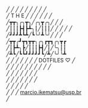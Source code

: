 ╱ ╱ ╱ ╱ ╱ ╱ ╱ ╱ ╱  
╱ T H E ╱ ╱ ╱ ╱ ╱ ╱  
╱┳┳╮╭╮┳╮╱╭╮┳╭╮╱ ╱ ╱  
╱┋┋┋┣┫┣┻╮┋╱┋┋┋╱ ╱ ╱ ╱ ╱  
╱┛┛┛┻┗┻╱┗╰╯┻╰╯╱ ╱ ╱  
╱┳┳╭┛┳┓┳┳╮╭╮┏┳┓╭╮┳┏  
╱┋┣┻╮┣╱┋┋┋┣┫╱┋╱╰╮┋┋  
╱┻┗╱┗┗┛┛┛┛┛┗╱┻╱╰╯╰┻  
╱ ╱ ╱ ╱ ╱ ╱ ╱ DOTFILES ♡ ╱  
╱ ╱ ╱ ╱ ╱ ╱ ╱  ╱ ╱ ╱  
╱ ╱ ╱ ╱ ╱ ╱ ╱  
╱ ╱ ╱ ╱ ╱ ╱ ╱  
╱ ╱ ╱ ╱ ╱  
╱ ╱ ╱              marcio.ikematsu@usp.br  
╱  
